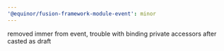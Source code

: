 ```yaml
---
'@equinor/fusion-framework-module-event': minor
---
```


removed immer from event, trouble with binding private accessors after casted as draft
